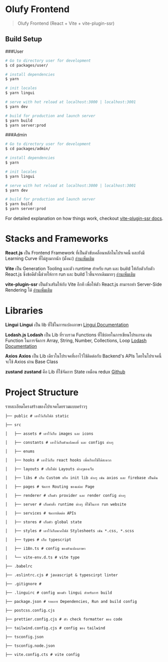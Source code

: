 # Olufy Frontend

> Olufy Frontend (React + Vite + vite-plugin-ssr)

## Build Setup

###User
```bash
# Go to directory user for development
$ cd packages/user/

# install dependencies
$ yarn

# init locales
$ yarn lingui

# serve with hot reload at localhost:3000 | localhost:3001
$ yarn dev

# build for production and launch server
$ yarn build
$ yarn server:prod
```

###Admin
```bash
# Go to directory user for development
$ cd packages/admin/

# install dependencies
$ yarn

# init locales
$ yarn lingui

# serve with hot reload at localhost:3000 | localhost:3001
$ yarn dev

# build for production and launch server
$ yarn build
$ yarn server:prod
```

For detailed explanation on how things work, checkout [vite-plugin-ssr docs](https://vite-plugin-ssr.com/).

# Stacks and Frameworks

**React.js**
เป็น Frontend Framework ที่เป็นตัวขับเคลื่อนหลักในโปรเจคนี้ และยังมี Learning Curve ที่ไม่สูงมากนัก (มั้งนะ) [อ่านเพิ่มเติม](https://react.dev)

**Vite**
เป็น Generation Tooling และตัว runtime สำหรับ run และ build ให้กับตัวกับตัว React.js ซึ่งข้อดีตัวนี้ช่วยให้การ run และ build ไวขึ้นจากเดิมมากๆ [อ่านเพิ่มเติม](https://vitejs.dev)

**vite-plugin-ssr**
เป็นตัวเสริมให้กับ Vite อีกที เพื่อให้ตัว React.js สามารถทำ Server-Side Rendering ได้ [อ่านเพิ่มเติม](https://vite-plugin-ssr.com)

# Libraries

**Lingui**
**Lingui** เป็น lib ที่ใช้ในการแปลงภาษา [Lingui Documentation](https://lingui.dev/)

**Lodash.js**
**Lodash** เป็น Lib ที่รวบรวม Functions ที่ใช้บ่อยในการเขียนโปรแกรม เช่น Function ในการจัดการ Array, String, Number, Collections, Loop [Lodash Documentation](https://lodash.com/docs)

**‌Axios**
**Axios** เป็น Lib เดียวในโปรเจคที่เอาไว้ใช้ติดต่อกับ Backend's APIs โดยในโปรเจคนี้จะใช้ Axios ผ่าน Base Class

**zustand**
**zustand** คือ Lib ที่ใช้จัดการ State เหมือน redux [Github](https://github.com/pmndrs/zustand)

# Project Structure

รายละเอียดโครงสร้างของโปรเจคโดยรวมแบบคร่าวๆ

    ├── public # เอาไว้เก็บไฟล์ static 

    ├── src

    │   ├── assets # เอาไว้เก็บ images และ icons

    │   ├── constants # เอาไว้เก็บตัวแปลคงที่ และ configs ต่างๆ

    │   ├── enums

    │   ├── hooks # เอาไว้เก็บ react hooks เพื่อเรียกใช้ได้สะดวก

    │   ├── layouts # เก็บไฟล์ Layouts ต่างๆของเว็บ

    │   ├── libs # เก็บ Custom หรือ init lib ต่างๆ เช่น axios และ firebase เป็นต้น

    │   ├── pages # จัดการ Routing ของแต่ละ Page

    │   ├── renderer # เก็บตัว provider และ render config ต่างๆ

    │   ├── server # เก็บคำสั่ง runtime ต่างๆ ที่ใช้ในการ run website

    │   ├── services # จัดการติดต่อ APIs

    │   ├── stores # เก็บตัว global state

    │   ├── styles # เอาไว้เก็บพวกไฟล์ Stylesheets เช่น *.css, *.scss

    │   ├── types # เก็บ typescript

    │   ├── i18n.ts # config ของตัวแปลงภาษา

    │   └── vite-env.d.ts # vite type

    ├── .babelrc

    ├── .eslintrc.cjs # javascript & typescirpt linter

    ├── .gitignore # 

    ├── .linguirc # config ของตัว lingui สำหรับการ build

    ├── package.json # รายการ Dependencies, Run and build config

    ├── postcss.config.cjs

    ├── prettier.config.cjs # ตัว check formatter ของ code

    ├── tailwind.config.cjs # config ของ tailwind

    ├── tsconfig.json

    ├── tsconfig.node.json

    ├── vite.config.cts # vite config
